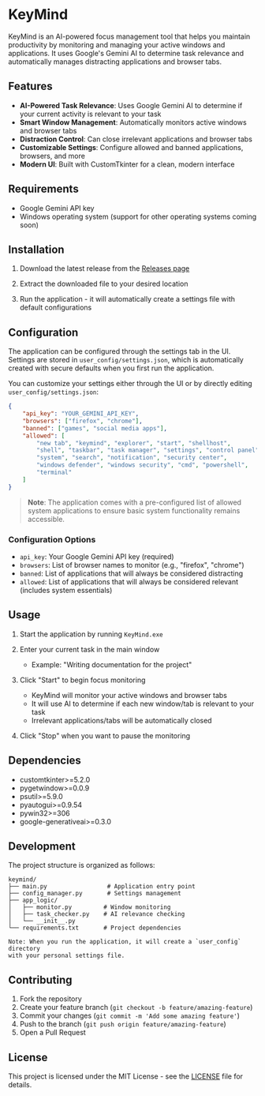 # KeyMind

KeyMind is an AI-powered focus management tool that helps you maintain productivity by monitoring and managing your active windows and applications. It uses Google's Gemini AI to determine task relevance and automatically manages distracting applications and browser tabs.

## Features

- **AI-Powered Task Relevance**: Uses Google Gemini AI to determine if your current activity is relevant to your task
- **Smart Window Management**: Automatically monitors active windows and browser tabs
- **Distraction Control**: Can close irrelevant applications and browser tabs
- **Customizable Settings**: Configure allowed and banned applications, browsers, and more
- **Modern UI**: Built with CustomTkinter for a clean, modern interface

## Requirements

- Google Gemini API key
- Windows operating system (support for other operating systems coming soon)

## Installation

1. Download the latest release from the [Releases page](https://github.com/yasiruhasantha/keymind/releases)

2. Extract the downloaded file to your desired location

3. Run the application - it will automatically create a settings file with default configurations


## Configuration

The application can be configured through the settings tab in the UI. Settings are stored in `user_config/settings.json`, which is automatically created with secure defaults when you first run the application.

You can customize your settings either through the UI or by directly editing `user_config/settings.json`:

```json
{
    "api_key": "YOUR_GEMINI_API_KEY",
    "browsers": ["firefox", "chrome"],
    "banned": ["games", "social media apps"],
    "allowed": [
        "new tab", "keymind", "explorer", "start", "shellhost",
        "shell", "taskbar", "task manager", "settings", "control panel",
        "system", "search", "notification", "security center",
        "windows defender", "windows security", "cmd", "powershell",
        "terminal"
    ]
}
```

> **Note**: The application comes with a pre-configured list of allowed system applications to ensure basic system functionality remains accessible.

### Configuration Options

- `api_key`: Your Google Gemini API key (required)
- `browsers`: List of browser names to monitor (e.g., "firefox", "chrome")
- `banned`: List of applications that will always be considered distracting
- `allowed`: List of applications that will always be considered relevant (includes system essentials)

## Usage

1. Start the application by running `KeyMind.exe`

2. Enter your current task in the main window
   - Example: "Writing documentation for the project"

3. Click "Start" to begin focus monitoring
   - KeyMind will monitor your active windows and browser tabs
   - It will use AI to determine if each new window/tab is relevant to your task
   - Irrelevant applications/tabs will be automatically closed

4. Click "Stop" when you want to pause the monitoring

## Dependencies

- customtkinter>=5.2.0
- pygetwindow>=0.0.9
- psutil>=5.9.0
- pyautogui>=0.9.54
- pywin32>=306
- google-generativeai>=0.3.0

## Development

The project structure is organized as follows:

```
keymind/
├── main.py                 # Application entry point
├── config_manager.py       # Settings management
├── app_logic/
│   ├── monitor.py         # Window monitoring
│   ├── task_checker.py    # AI relevance checking
│   └── __init__.py
└── requirements.txt       # Project dependencies

Note: When you run the application, it will create a `user_config` directory
with your personal settings file.
```

## Contributing

1. Fork the repository
2. Create your feature branch (`git checkout -b feature/amazing-feature`)
3. Commit your changes (`git commit -m 'Add some amazing feature'`)
4. Push to the branch (`git push origin feature/amazing-feature`)
5. Open a Pull Request

## License

This project is licensed under the MIT License - see the [LICENSE](LICENSE) file for details.
